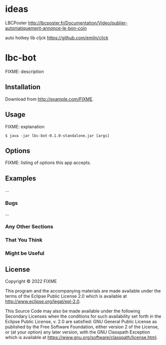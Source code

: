 # ideas

LBCPoster 
http://lbcposter.fr/Documentation/Video/publier-automatiquement-annonce-le-bon-coin


auto hotkey lib cljck
https://github.com/emiln/cljck

# lbc-bot

FIXME: description

## Installation

Download from http://example.com/FIXME.

## Usage

FIXME: explanation

    $ java -jar lbc-bot-0.1.0-standalone.jar [args]

## Options

FIXME: listing of options this app accepts.

## Examples

...

### Bugs

...

### Any Other Sections
### That You Think
### Might be Useful

## License

Copyright © 2022 FIXME

This program and the accompanying materials are made available under the
terms of the Eclipse Public License 2.0 which is available at
http://www.eclipse.org/legal/epl-2.0.

This Source Code may also be made available under the following Secondary
Licenses when the conditions for such availability set forth in the Eclipse
Public License, v. 2.0 are satisfied: GNU General Public License as published by
the Free Software Foundation, either version 2 of the License, or (at your
option) any later version, with the GNU Classpath Exception which is available
at https://www.gnu.org/software/classpath/license.html.
